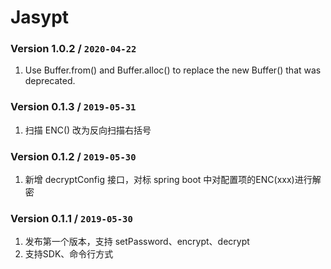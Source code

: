 # Jasypt

### Version 1.0.2 / `2020-04-22`
1. Use Buffer.from() and Buffer.alloc() to replace the new Buffer() that was deprecated.

### Version 0.1.3 / `2019-05-31`
1. 扫描 ENC() 改为反向扫描右括号

### Version 0.1.2 / `2019-05-30`
1. 新增 decryptConfig 接口，对标 spring boot 中对配置项的ENC(xxx)进行解密

### Version 0.1.1 / `2019-05-30`
1. 发布第一个版本，支持 setPassword、encrypt、decrypt
2. 支持SDK、命令行方式
